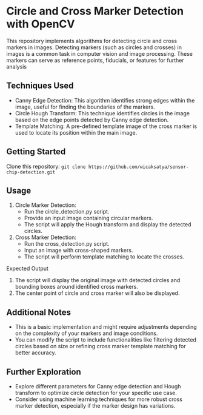 # Circle and Cross Marker Detection with OpenCV
This repository implements algorithms for detecting circle and cross markers in images. Detecting markers (such as circles and crosses) in images is a common task in computer vision and image processing. These markers can serve as reference points, fiducials, or features for further analysis

## Techniques Used
- Canny Edge Detection: This algorithm identifies strong edges within the image, useful for finding the boundaries of the markers.
- Circle Hough Transform: This technique identifies circles in the image based on the edge points detected by Canny edge detection.
- Template Matching: A pre-defined template image of the cross marker is used to locate its position within the main image.

## Getting Started
Clone this repository:
`git clone https://github.com/wicaksatya/sensor-chip-detection.git`

## Usage
1. Circle Marker Detection:
    - Run the circle_detection.py script.
    - Provide an input image containing circular markers.
    - The script will apply the Hough transform and display the detected circles.
2. Cross Marker Detection:
    - Run the cross_detection.py script.
    - Input an image with cross-shaped markers.
    - The script will perform template matching to locate the crosses.

Expected Output
1. The script will display the original image with detected circles and bounding boxes around identified cross markers.
2. The center point of circle and cross marker will also be displayed.

## Additional Notes
- This is a basic implementation and might require adjustments depending on the complexity of your markers and image conditions.
- You can modify the script to include functionalities like filtering detected circles based on size or refining cross marker template matching for better accuracy.

## Further Exploration
- Explore different parameters for Canny edge detection and Hough transform to optimize circle detection for your specific use case.
- Consider using machine learning techniques for more robust cross marker detection, especially if the marker design has variations.
